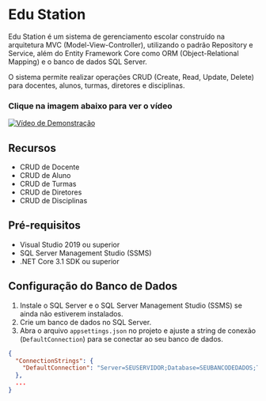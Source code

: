 # Edu Station

Edu Station é um sistema de gerenciamento escolar construído na arquitetura MVC (Model-View-Controller), utilizando o padrão Repository e Service, além do Entity Framework Core como ORM (Object-Relational Mapping) e o banco de dados SQL Server.

O sistema permite realizar operações CRUD (Create, Read, Update, Delete) para docentes, alunos, turmas, diretores e disciplinas.


### Clique na imagem abaixo para ver o vídeo
[![Vídeo de Demonstração](https://img.youtube.com/vi/qJJ7VMYLBkg/maxresdefault.jpg)](https://youtu.be/qJJ7VMYLBkg)

## Recursos

- CRUD de Docente
- CRUD de Aluno
- CRUD de Turmas
- CRUD de Diretores
- CRUD de Disciplinas

## Pré-requisitos

- Visual Studio 2019 ou superior
- SQL Server Management Studio (SSMS)
- .NET Core 3.1 SDK ou superior

## Configuração do Banco de Dados

1. Instale o SQL Server e o SQL Server Management Studio (SSMS) se ainda não estiverem instalados.
2. Crie um banco de dados no SQL Server.
3. Abra o arquivo `appsettings.json` no projeto e ajuste a string de conexão (`DefaultConnection`) para se conectar ao seu banco de dados.

```json
{
  "ConnectionStrings": {
    "DefaultConnection": "Server=SEUSERVIDOR;Database=SEUBANCODEDADOS;Trusted_Connection=True;MultipleActiveResultSets=true"
  },
  ...
}
